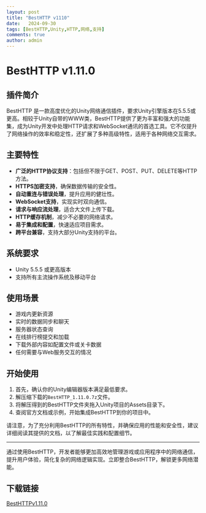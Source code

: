 ```yaml
---
layout: post
title: "BestHTTP v1110"
date:   2024-09-30
tags: [BestHTTP,Unity,HTTP,网络,支持]
comments: true
author: admin
---
```

# BestHTTP v1.11.0

## 插件简介

BestHTTP 是一款高度优化的Unity网络通信插件，要求Unity引擎版本在5.5.5或更高。相较于Unity自带的WWW类，BestHTTP提供了更为丰富和强大的功能集，成为Unity开发中处理HTTP请求和WebSocket通讯的首选工具。它不仅提升了网络操作的效率和稳定性，还扩展了多种高级特性，适用于各种网络交互需求。

## 主要特性

- **广泛的HTTP协议支持**：包括但不限于GET、POST、PUT、DELETE等HTTP方法。
- **HTTPS加密支持**，确保数据传输的安全性。
- **自动重连与错误处理**，提升应用的健壮性。
- **WebSocket支持**，实现实时双向通信。
- **请求与响应流处理**，适合大文件上传下载。
- **HTTP缓存机制**，减少不必要的网络请求。
- **易于集成和配置**，快速适应项目需求。
- **跨平台兼容**，支持大部分Unity支持的平台。

## 系统要求

- Unity 5.5.5 或更高版本
- 支持所有主流操作系统及移动平台

## 使用场景

- 游戏内更新资源
- 实时的数据同步和聊天
- 服务器状态查询
- 在线排行榜提交和加载
- 下载外部内容如配置文件或关卡数据
- 任何需要与Web服务交互的情况

## 开始使用

1. 首先，确认你的Unity编辑器版本满足最低要求。
2. 解压缩下载的`BestHTTP_1.11.0.7z`文件。
3. 将解压得到的BestHTTP文件夹拖入Unity项目的Assets目录下。
4. 查阅官方文档或示例，开始集成BestHTTP到你的项目中。

请注意，为了充分利用BestHTTP的所有特性，并确保应用的性能和安全性，建议详细阅读其提供的文档，以了解最佳实践和配置细节。

---

通过使用BestHTTP，开发者能够更加高效地管理游戏或应用程序中的网络通信，提升用户体验，简化复杂的网络逻辑实现。立即整合BestHTTP，解锁更多网络潜能。

## 下载链接

[BestHTTPv1.11.0](https://pan.quark.cn/s/b5f4a45f6bfb)